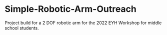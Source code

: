 # Simple-Robotic-Arm-Outreach
Project build for a 2 DOF robotic arm for the 2022 EYH Workshop for middle school students.
